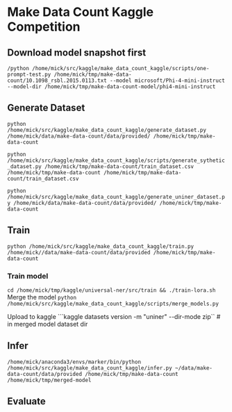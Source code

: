 # Make Data Count Kaggle Competition

## Download model snapshot first

```/python /home/mick/src/kaggle/make_data_count_kaggle/scripts/one-prompt-test.py /home/mick/tmp/make-data-count/10.1098_rsbl.2015.0113.txt --model microsoft/Phi-4-mini-instruct --model-dir /home/mick/tmp/make-data-count-model/phi4-mini-instruct```


## Generate Dataset

```python /home/mick/src/kaggle/make_data_count_kaggle/generate_dataset.py /home/mick/data/make-data-count/data/provided/ /home/mick/tmp/make-data-count```

```python /home/mick/src/kaggle/make_data_count_kaggle/scripts/generate_sythetic_dataset.py /home/mick/tmp/make-data-count/train_dataset.csv /home/mick/tmp/make-data-count /home/mick/tmp/make-data-count/train_dataset.csv```

```python /home/mick/src/kaggle/make_data_count_kaggle/generate_uniner_dataset.py /home/mick/data/make-data-count/data/provided/ /home/mick/tmp/make-data-count```

## Train

```python /home/mick/src/kaggle/make_data_count_kaggle/train.py /home/mick//data/make-data-count/data/provided /home/mick/tmp/make-data-count```

### Train model

```cd /home/mick/tmp/kaggle/universal-ner/src/train && ./train-lora.sh```
Merge the model
```python /home/mick/src/kaggle/make_data_count_kaggle/scripts/merge_models.py```

Upload to kaggle
```kaggle datasets version -m "uniner" --dir-mode zip`` # in merged model dataset dir

## Infer

```/home/mick/anaconda3/envs/marker/bin/python /home/mick/src/kaggle/make_data_count_kaggle/infer.py ~/data/make-data-count/data/provided /home/mick/tmp/make-data-count /home/mick/tmp/merged-model```

## Evaluate


